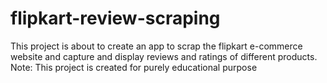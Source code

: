 # flipkart-review-scraping
This project is about to create an app to scrap the flipkart e-commerce website and capture and display reviews and ratings of different products. Note: This project is created for purely educational purpose 
